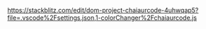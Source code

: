 https://stackblitz.com/edit/dom-project-chaiaurcode-4uhwqap5?file=.vscode%2Fsettings.json,1-colorChanger%2Fchaiaurcode.js